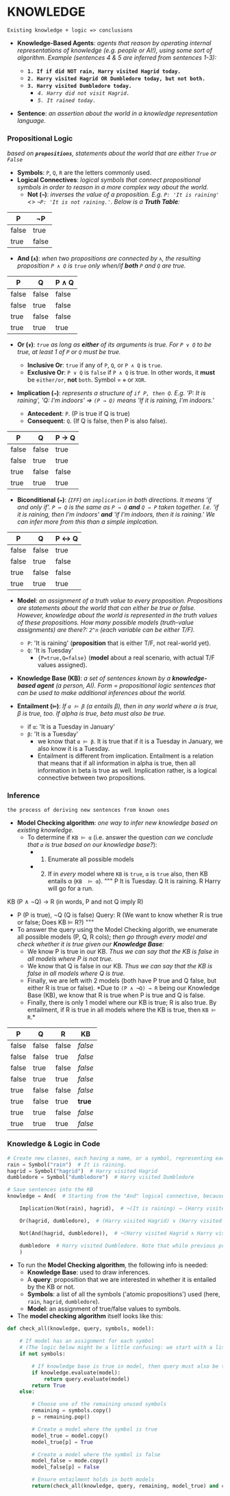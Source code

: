 # KNOWLEDGE

```Existing knowledge + logic => conclusions```
- **Knowledge-Based Agents**: *agents that reason by operating internal representations of knowledge (e.g. people or AI!), using some sort of algorithm. Example (sentences 4 & 5 are inferred from sentences 1-3):*
  - **```1. If if did NOT rain, Harry visited Hagrid today.```**
  - **```2. Harry visited Hagrid OR Dumbledore today, but not both.```**
  - **```3. Harry visited Dumbledore today.```**
    - *```4. Harry did not visit Hagrid.```*
    - *```5. It rained today.```*

- **Sentence**: *an assertion about the world in a knowledge representation language.*

### Propositional Logic
*based on **```propositions```**, statements about the world that are either ```True``` or ```False```*
- **Symbols**: ```P```, ```Q```, ```R``` are the letters commonly used.
- **Logical Connectives**: *logical symbols that connect propositional symbols in order to reason in a more complex way about the world.*
  - **Not (```¬```)**: *inverses the value of a proposition. E.g. ```P: 'It is raining'``` <> ```¬P: 'It is not raining.'```. Below is a __Truth Table__:*
  
| P | ¬P |
|--|----|
false | true
true | false

  - **And (```∧```)**: *when two propositions are connected by ```∧```, the resulting proposition ```P ∧ Q``` is ```true``` only when/if __both__ ```P``` and ```Q``` are true.*
  
| P | Q | P ∧ Q |
|---|---|-----|
false | false | false
false | true | false
true | false | false
true | true | true

  - **Or (```∨```)**: *```true``` as long as __either__ of its arguments is true. For ```P ∨ Q``` to be true, at least 1 of ```P``` or ```Q``` must be true.*
    - **Inclusive Or**: ```true``` if any of ```P```, ```Q```, or ```P ∧ Q``` is ```true```.
    - **Exclusive Or**: ```P ∨ Q``` is ```false``` if ```P ∧ Q``` is true. In other words, it __must__ be ```either/or```, __not__ ```both```. Symbol = ```⊕``` or ```XOR```.
    
  - **Implication (```→```)**: *represents a structure of ```if P, then Q```. E.g. 'P: It is raining', 'Q: I'm indoors' => ```(P → Q)``` means 'If it is raining, I'm indoors.'*
    - **Antecedent**: ```P```. (P is true if Q is true)
    - **Consequent**: ```Q```. (If Q is false, then P is also false).
    
| P | Q | P → Q |
|---|---|-------|
false | false | true
false | true | true
true | false | false
true | true | true

  - **Biconditional (```↔```)**: *(```IFF```) an ```implication``` in both directions. It means 'if and only if'. ```P ↔ Q``` is the same as ```P → Q``` __and__ ```Q → P``` taken together. I.e. 'if it is raining, then I'm indoors' __and__ 'if I'm indoors, then it is raining.' We can infer more from this than a simple implcation.*

| P | Q | P ↔ Q |
|---|---|-------|
false | false | true
false | true | false
true | false | false
true | true | true

- **Model**: *an assignment of a truth value to every proposition. Propositions are statements about the world that can either be true or false. However, knowledge about the world is represented in the truth values of these propositions. How many possible models (truth-value assignments) are there?: ```2^n``` (each variable can be either T/F).*
  - ```P```: 'It is raining' (__proposition__ that is either T/F, not real-world yet).
  - ```Q```: 'It is Tuesday'
    - ```{P=true,Q=false}``` (__model__ about a real scenario, with actual T/F values assigned).

- **Knowledge Base (KB)**: *a set of sentences known by a __knowledge-based agent__ (a person, AI). Form = propositional logic sentences that can be used to make additional inferences about the world.*

- **Entailment (```⊨```)**: *If ```α ⊨ β``` (α entails β), then in any world where α is true, β is true, too. If alpha is true, beta must also be true.*
  - if ```α```: 'It is a Tuesday in January'
  - ```β```: 'It is a Tuesday'
    - we know that ```α ⊨ β```. It is true that if it is a Tuesday in January, we also know it is a Tuesday.
    - Entailment is different from implication. Entailment is a relation that means that if all information in alpha is true, then all information in beta is true as well. Implication rather, is a logical connective between two propositions.

### Inference
```the process of deriving new sentences from known ones```

- **Model Checking algorithm**: *one way to infer new knowledge based on existing knowledge.*
  - To determine if ```KB ⊨ α``` (i.e. answer the question *can we conclude that ```α``` is true based on our knowledge base?*): 
    - 1. Enumerate all possible models
    - 2. If in *every* model where ```KB``` is ```true```, ```α``` is ```true``` also, then KB entails α (```KB  ⊨ α```).
"""
P   It is Tuesday.
Q   It is raining.
R   Harry will go for a run.

KB  (P ∧ ¬Q) → R (in words, P and not Q imply R) 
  - P (P is true), ¬Q (Q is false) 
Query: R (We want to know whether R is true or false; Does KB ⊨ R?)
"""
  - To answer the query using the Model Checking algorith, we enumerate all possible models (P, Q, R cols); *then go through every model and check whether it is true given our __Knowledge Base__:*
    - We know P is true in our KB. *Thus we can say that the KB is false in all models where P is not true.*
    - We know that Q is false in our KB. *Thus we can say that the KB is false in all models where Q is true.*
    - Finally, we are left with 2 models (both have P true and Q false, but either R is true or false). *Due to ```(P ∧ ¬Q) → R``` being our Knowledge Base (KB), we know that R is true when P is true and Q is false. 
    - Finally, there is only 1 model where our KB is true; R is also true. By entailment, if R is true in all models where the KB is true, then ```KB ⊨ R```.*
  
| P | Q | R | KB |
|---|---|---|----|
false | false | false | *false*
false | false | true | *false*
false | true | false | *false*
false | true | true | *false*
true | false | false | *false*
true | false | true | **true**
true | true | false | *false*
true | true | true | *false*

### Knowledge & Logic in Code
```python
# Create new classes, each having a name, or a symbol, representing each proposition.
rain = Symbol("rain")  # It is raining.
hagrid = Symbol("hagrid")  # Harry visited Hagrid
dumbledore = Symbol("dumbledore")  # Harry visited Dumbledore

# Save sentences into the KB
knowledge = And(  # Starting from the "And" logical connective, because each proposition represents knowledge that we know to be true.

    Implication(Not(rain), hagrid),  # ¬(It is raining) → (Harry visited Hagrid)

    Or(hagrid, dumbledore),  # (Harry visited Hagrid) ∨ (Harry visited Dumbledore).

    Not(And(hagrid, dumbledore)),  # ¬(Harry visited Hagrid ∧ Harry visited Dumbledore) i.e. Harry did not visit both Hagrid and Dumbledore.

    dumbledore  # Harry visited Dumbledore. Note that while previous propositions contained multiple symbols with connectors, this is a proposition consisting of one symbol. This means that we take as a fact that, in this KB, Harry visited Dumbledore.
    )
```
- To run the __Model Checking algorithm__,  the following info is needed:
  - __Knowledge Base__: used to draw inferences.
  - A __query__: proposition that we are interested in whether it is entailed by the KB or not.
  - __Symbols__: a list of all the symbols ('atomic propositions') used (here, ```rain```, ```hagrid```, ```dumbledore```).
  - __Model__: an assignment of true/false values to symbols.
- The __model checking algorithm__ itself looks like this:
```python
def check_all(knowledge, query, symbols, model):

    # If model has an assignment for each symbol
    # (The logic below might be a little confusing: we start with a list of symbols. The function is recursive, and every time it calls itself it pops one symbol from the symbols list and generates models from it. Thus, when the symbols list is empty, we know that we finished generating models with every possible truth assignment of symbols.)
    if not symbols:

        # If knowledge base is true in model, then query must also be true
        if knowledge.evaluate(model):
            return query.evaluate(model)
        return True
    else:

        # Choose one of the remaining unused symbols
        remaining = symbols.copy()
        p = remaining.pop()

        # Create a model where the symbol is true
        model_true = model.copy()
        model_true[p] = True

        # Create a model where the symbol is false
        model_false = mode.copy()
        model_false[p] = False

        # Ensure entailment holds in both models
        return(check_all(knowledge, query, remaining, model_true) and check_all(knowledge, query, remaining, model_false))
```




